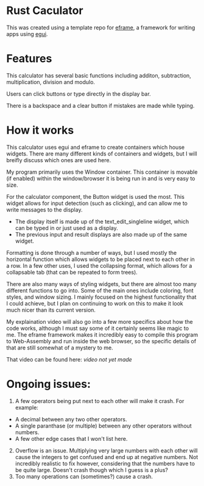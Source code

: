 # Rust Caculator

This was created using a template repo for [eframe](https://github.com/emilk/egui/tree/master/crates/eframe), a framework for writing apps using [egui](https://github.com/emilk/egui/).


# Features

This calculator has several basic functions including additon, subtraction, multiplication, division and modulo. 

Users can click buttons or type directly in the display bar. 

There is a backspace and a clear button if mistakes are made while typing. 


# How it works

This calculator uses egui and eframe to create containers which house widgets. There are many different kinds of containers and widgets, but I will breifly discuss which ones are used here. 

My program primarily uses the Window container. This container is movable (if enabled) within the window/browser it is being run in and is very easy to size. 

For the calculator component, the Button widget is used the most. This widget allows for input detection (such as clicking), and can allow me to write messages to the display. 
- The display itself is made up of the text_edit_singleline widget, which can be typed in or just used as a display. 
- The previous input and result displays are also made up of the same widget. 

Formatting is done through a number of ways, but I used mostly the horizontal function which allows widgets to be placed next to each other in a row. In a few other uses, I used the collapsing format, which allows for a collapsable tab (that can be repeated to form trees). 

There are also many ways of styling widgets, but there are almost too many different functions to go into. Some of the main ones include coloring, font styles, and window sizing. I mainly focused on the highest functionality that I could achieve, but I plan on continuing to work on this to make it look much nicer than its current version. 

My explaination video will also go into a few more specifics about how the code works, although I must say some of it certainly seems like magic to me. The eframe framework makes it incredibly easy to compile this program to Web-Assembly and run inside the web browser, so the specific details of that are still somewhat of a mystery to me. 

That video can be found here: *video not yet made*

# Ongoing issues:

1. A few operators being put next to each other will make it crash. For example:
- A decimal between any two other operators.
- A single paranthase (or multiple) between any other operators without numbers.
- A few other edge cases that I won't list here. 
2. Overflow is an issue. Multiplying very large numbers with each other will cause the integers to get confused and end up at negative numbers. Not incredibly realistic to fix however, considering that the numbers have to be quite large. Doesn't crash though which I guess is a plus?
3. Too many operations can (sometimes?) cause a crash.